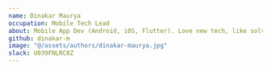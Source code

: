 ```yaml
---
name: Dinakar Maurya
occupation: Mobile Tech Lead
about: Mobile App Dev (Android, iOS, Flutter). Love new tech, like solving problems by dividing the scope. Project architecture design is more than just writing code.
github: dinakar-m
image: "@/assets/authors/dinakar-maurya.jpg"
slack: U039FNLRC0Z
---
```

